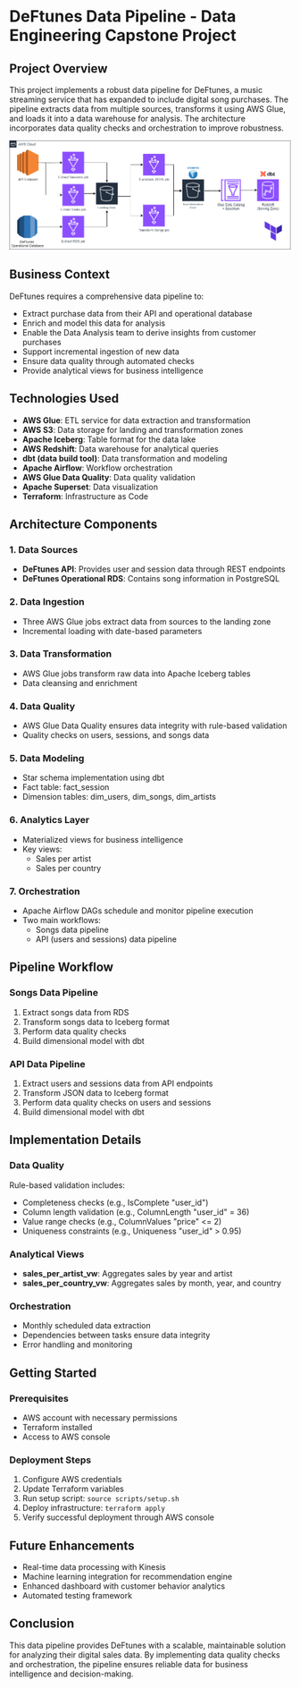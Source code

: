 # DeFtunes Data Pipeline - Data Engineering Capstone Project

## Project Overview
This project implements a robust data pipeline for DeFtunes, a music streaming service that has expanded to include digital song purchases. The pipeline extracts data from multiple sources, transforms it using AWS Glue, and loads it into a data warehouse for analysis. The architecture incorporates data quality checks and orchestration to improve robustness.

![Architecture Diagram](images/Capstone-diagram.png)

## Business Context
DeFtunes requires a comprehensive data pipeline to:
- Extract purchase data from their API and operational database
- Enrich and model this data for analysis
- Enable the Data Analysis team to derive insights from customer purchases
- Support incremental ingestion of new data
- Ensure data quality through automated checks
- Provide analytical views for business intelligence

## Technologies Used
- **AWS Glue**: ETL service for data extraction and transformation
- **AWS S3**: Data storage for landing and transformation zones
- **Apache Iceberg**: Table format for the data lake
- **AWS Redshift**: Data warehouse for analytical queries
- **dbt (data build tool)**: Data transformation and modeling
- **Apache Airflow**: Workflow orchestration
- **AWS Glue Data Quality**: Data quality validation
- **Apache Superset**: Data visualization
- **Terraform**: Infrastructure as Code

## Architecture Components

### 1. Data Sources
- **DeFtunes API**: Provides user and session data through REST endpoints
- **DeFtunes Operational RDS**: Contains song information in PostgreSQL

### 2. Data Ingestion
- Three AWS Glue jobs extract data from sources to the landing zone
- Incremental loading with date-based parameters

### 3. Data Transformation
- AWS Glue jobs transform raw data into Apache Iceberg tables
- Data cleansing and enrichment

### 4. Data Quality
- AWS Glue Data Quality ensures data integrity with rule-based validation
- Quality checks on users, sessions, and songs data

### 5. Data Modeling
- Star schema implementation using dbt
- Fact table: fact_session
- Dimension tables: dim_users, dim_songs, dim_artists

### 6. Analytics Layer
- Materialized views for business intelligence
- Key views:
  - Sales per artist
  - Sales per country

### 7. Orchestration
- Apache Airflow DAGs schedule and monitor pipeline execution
- Two main workflows:
  - Songs data pipeline
  - API (users and sessions) data pipeline

## Pipeline Workflow

### Songs Data Pipeline
1. Extract songs data from RDS
2. Transform songs data to Iceberg format
3. Perform data quality checks
4. Build dimensional model with dbt

### API Data Pipeline
1. Extract users and sessions data from API endpoints
2. Transform JSON data to Iceberg format
3. Perform data quality checks on users and sessions
4. Build dimensional model with dbt

## Implementation Details

### Data Quality
Rule-based validation includes:
- Completeness checks (e.g., IsComplete "user_id")
- Column length validation (e.g., ColumnLength "user_id" = 36)
- Value range checks (e.g., ColumnValues "price" <= 2)
- Uniqueness constraints (e.g., Uniqueness "user_id" > 0.95)

### Analytical Views
- **sales_per_artist_vw**: Aggregates sales by year and artist
- **sales_per_country_vw**: Aggregates sales by month, year, and country

### Orchestration
- Monthly scheduled data extraction
- Dependencies between tasks ensure data integrity
- Error handling and monitoring

## Getting Started

### Prerequisites
- AWS account with necessary permissions
- Terraform installed
- Access to AWS console

### Deployment Steps
1. Configure AWS credentials
2. Update Terraform variables
3. Run setup script: `source scripts/setup.sh`
4. Deploy infrastructure: `terraform apply`
5. Verify successful deployment through AWS console

## Future Enhancements
- Real-time data processing with Kinesis
- Machine learning integration for recommendation engine
- Enhanced dashboard with customer behavior analytics
- Automated testing framework

## Conclusion
This data pipeline provides DeFtunes with a scalable, maintainable solution for analyzing their digital sales data. By implementing data quality checks and orchestration, the pipeline ensures reliable data for business intelligence and decision-making.
